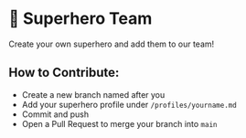 # 🦸 Superhero Team

Create your own superhero and add them to our team!

## How to Contribute:
- Create a new branch named after you
- Add your superhero profile under `/profiles/yourname.md`
- Commit and push
- Open a Pull Request to merge your branch into `main`
